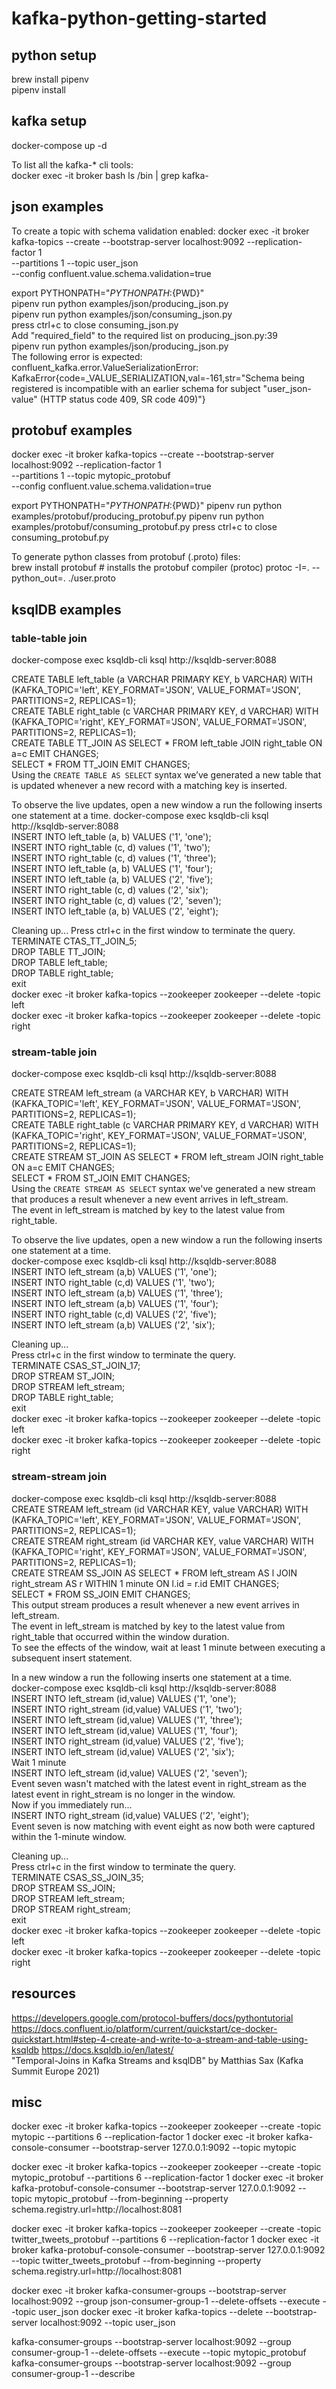 # kafka-python-getting-started

## python setup
brew install pipenv  
pipenv install

## kafka setup
docker-compose up -d

To list all the kafka-* cli tools:  
docker exec -it broker bash
ls /bin | grep kafka-


## json examples
To create a topic with schema validation enabled:
docker exec -it broker kafka-topics --create --bootstrap-server localhost:9092 --replication-factor 1 \
--partitions 1 --topic user_json \
--config confluent.value.schema.validation=true  

export PYTHONPATH="${PYTHONPATH}:${PWD}"  
pipenv run python examples/json/producing_json.py  
pipenv run python examples/json/consuming_json.py  
press ctrl+c to close consuming_json.py  
Add "required_field" to the required list on producing_json.py:39  
pipenv run python examples/json/producing_json.py  
The following error is expected:
confluent_kafka.error.ValueSerializationError: KafkaError{code=_VALUE_SERIALIZATION,val=-161,str="Schema being registered is incompatible with an earlier schema for subject "user_json-value" (HTTP status code 409, SR code 409)"}


## protobuf examples
docker exec -it broker kafka-topics --create --bootstrap-server localhost:9092 --replication-factor 1 \
--partitions 1 --topic mytopic_protobuf \
--config confluent.value.schema.validation=true

export PYTHONPATH="${PYTHONPATH}:${PWD}"
pipenv run python examples/protobuf/producing_protobuf.py
pipenv run python examples/protobuf/consuming_protobuf.py
press ctrl+c to close consuming_protobuf.py  

To generate python classes from protobuf (.proto) files:  
brew install protobuf  # installs the protobuf compiler (protoc)
protoc -I=. --python_out=. ./user.proto  


## ksqlDB examples

### table-table join
docker-compose exec ksqldb-cli ksql http://ksqldb-server:8088  

CREATE TABLE left_table (a VARCHAR PRIMARY KEY, b VARCHAR) WITH (KAFKA_TOPIC='left', KEY_FORMAT='JSON', VALUE_FORMAT='JSON', PARTITIONS=2, REPLICAS=1);  
CREATE TABLE right_table (c VARCHAR PRIMARY KEY, d VARCHAR) WITH (KAFKA_TOPIC='right', KEY_FORMAT='JSON', VALUE_FORMAT='JSON', PARTITIONS=2, REPLICAS=1);  
CREATE TABLE TT_JOIN AS SELECT * FROM left_table JOIN right_table ON a=c EMIT CHANGES;  
SELECT * FROM TT_JOIN EMIT CHANGES;  
Using the `CREATE TABLE AS SELECT` syntax we’ve generated a new table that is updated whenever a new record with a matching key is inserted.  

To observe the live updates, open a new window a run the following inserts one statement at a time.
docker-compose exec ksqldb-cli ksql http://ksqldb-server:8088  
INSERT INTO left_table (a, b) VALUES ('1', 'one');  
INSERT INTO right_table (c, d) values ('1', 'two');  
INSERT INTO right_table (c, d) values ('1', 'three');  
INSERT INTO left_table (a, b) VALUES ('1', 'four');  
INSERT INTO left_table (a, b) VALUES ('2', 'five');  
INSERT INTO right_table (c, d) values ('2', 'six');  
INSERT INTO right_table (c, d) values ('2', 'seven');  
INSERT INTO left_table (a, b) VALUES ('2', 'eight');  

Cleaning up...
Press ctrl+c in the first window to terminate the query.
TERMINATE CTAS_TT_JOIN_5;  
DROP TABLE TT_JOIN;  
DROP TABLE left_table;  
DROP TABLE right_table;  
exit  
docker exec -it broker kafka-topics --zookeeper zookeeper --delete -topic left  
docker exec -it broker kafka-topics --zookeeper zookeeper --delete -topic right


### stream-table join
docker-compose exec ksqldb-cli ksql http://ksqldb-server:8088  

CREATE STREAM left_stream (a VARCHAR KEY, b VARCHAR) WITH (KAFKA_TOPIC='left', KEY_FORMAT='JSON', VALUE_FORMAT='JSON', PARTITIONS=2, REPLICAS=1);  
CREATE TABLE right_table (c VARCHAR PRIMARY KEY, d VARCHAR) WITH (KAFKA_TOPIC='right', KEY_FORMAT='JSON', VALUE_FORMAT='JSON', PARTITIONS=2, REPLICAS=1);  
CREATE STREAM ST_JOIN AS SELECT * FROM left_stream JOIN right_table ON a=c EMIT CHANGES;  
SELECT * FROM ST_JOIN EMIT CHANGES;  
Using the `CREATE STREAM AS SELECT` syntax we've generated a new stream that produces a result whenever a new event arrives in left_stream.  
The event in left_stream is matched by key to the latest value from right_table.

To observe the live updates, open a new window a run the following inserts one statement at a time.  
docker-compose exec ksqldb-cli ksql http://ksqldb-server:8088  
INSERT INTO left_stream (a,b) VALUES ('1', 'one');  
INSERT INTO right_table (c,d) VALUES ('1', 'two');  
INSERT INTO left_stream (a,b) VALUES ('1', 'three');  
INSERT INTO left_stream (a,b) VALUES ('1', 'four');  
INSERT INTO right_table (c,d) VALUES ('2', 'five');  
INSERT INTO left_stream (a,b) VALUES ('2', 'six');

Cleaning up...  
Press ctrl+c in the first window to terminate the query.  
TERMINATE CSAS_ST_JOIN_17;  
DROP STREAM ST_JOIN;  
DROP STREAM left_stream;  
DROP TABLE right_table;  
exit  
docker exec -it broker kafka-topics --zookeeper zookeeper --delete -topic left  
docker exec -it broker kafka-topics --zookeeper zookeeper --delete -topic right

### stream-stream join
docker-compose exec ksqldb-cli ksql http://ksqldb-server:8088  
CREATE STREAM left_stream (id VARCHAR KEY, value VARCHAR) WITH (KAFKA_TOPIC='left', KEY_FORMAT='JSON', VALUE_FORMAT='JSON', PARTITIONS=2, REPLICAS=1);  
CREATE STREAM right_stream (id VARCHAR KEY, value VARCHAR) WITH (KAFKA_TOPIC='right', KEY_FORMAT='JSON', VALUE_FORMAT='JSON', PARTITIONS=2, REPLICAS=1);  
CREATE STREAM SS_JOIN AS SELECT * FROM left_stream AS l JOIN right_stream AS r WITHIN 1 minute ON l.id = r.id EMIT CHANGES;  
SELECT * FROM SS_JOIN EMIT CHANGES;  
This output stream produces a result whenever a new event arrives in left_stream.  
The event in left_stream is matched by key to the latest value from right_table that occurred within the window duration.  
To see the effects of the window, wait at least 1 minute between executing a subsequent insert statement.

In a new window a run the following inserts one statement at a time.  
docker-compose exec ksqldb-cli ksql http://ksqldb-server:8088  
INSERT INTO left_stream (id,value) VALUES ('1', 'one');  
INSERT INTO right_stream (id,value) VALUES ('1', 'two');  
INSERT INTO left_stream (id,value) VALUES ('1', 'three');  
INSERT INTO left_stream (id,value) VALUES ('1', 'four');  
INSERT INTO right_stream (id,value) VALUES ('2', 'five');  
INSERT INTO left_stream (id,value) VALUES ('2', 'six');  
Wait 1 minute  
INSERT INTO left_stream (id,value) VALUES ('2', 'seven');  
Event seven wasn't matched with the latest event in right_stream as the latest event in right_stream is no longer in the window.   
Now if you immediately run...  
INSERT INTO right_stream (id,value) VALUES ('2', 'eight');  
Event seven is now matching with event eight as now both were captured within the 1-minute window.

Cleaning up...  
Press ctrl+c in the first window to terminate the query.  
TERMINATE CSAS_SS_JOIN_35;  
DROP STREAM SS_JOIN;  
DROP STREAM left_stream;  
DROP STREAM right_stream;  
exit  
docker exec -it broker kafka-topics --zookeeper zookeeper --delete -topic left  
docker exec -it broker kafka-topics --zookeeper zookeeper --delete -topic right  


## resources
https://developers.google.com/protocol-buffers/docs/pythontutorial
https://docs.confluent.io/platform/current/quickstart/ce-docker-quickstart.html#step-4-create-and-write-to-a-stream-and-table-using-ksqldb
https://docs.ksqldb.io/en/latest/  
"Temporal-Joins in Kafka Streams and ksqlDB" by Matthias Sax (Kafka Summit Europe 2021)


## misc
docker exec -it broker kafka-topics --zookeeper zookeeper --create -topic mytopic --partitions 6 --replication-factor 1
docker exec -it broker kafka-console-consumer --bootstrap-server 127.0.0.1:9092 --topic mytopic

docker exec -it broker kafka-topics --zookeeper zookeeper --create -topic mytopic_protobuf --partitions 6 --replication-factor 1
docker exec -it broker kafka-protobuf-console-consumer --bootstrap-server 127.0.0.1:9092 --topic mytopic_protobuf --from-beginning --property schema.registry.url=http://localhost:8081

docker exec -it broker kafka-topics --zookeeper zookeeper --create -topic twitter_tweets_protobuf --partitions 6 --replication-factor 1
docker exec -it broker kafka-protobuf-console-consumer --bootstrap-server 127.0.0.1:9092 --topic twitter_tweets_protobuf --from-beginning --property schema.registry.url=http://localhost:8081

docker exec -it broker kafka-consumer-groups --bootstrap-server localhost:9092 --group json-consumer-group-1 --delete-offsets --execute --topic user_json
docker exec -it broker kafka-topics --delete --bootstrap-server localhost:9092 --topic user_json

kafka-consumer-groups --bootstrap-server localhost:9092 --group consumer-group-1 --delete-offsets --execute --topic mytopic_protobuf
kafka-consumer-groups --bootstrap-server localhost:9092 --group consumer-group-1 --describe
